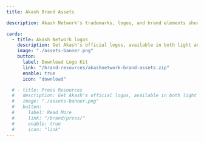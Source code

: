 ```yaml
---
title: Akash Brand Assets

description: Akash Network's trademarks, logos, and brand elements should be used without any changes, and their sole purpose is to represent Akash Network.

cards:
  - title: Akash Network logos
    description: Get Akash's official logos, available in both light and dark themes, by downloading them in various formats.
    image: "./assets-banner.png"
    button:
      label: Download Logo Kit
      link: "/brand-resources/akashnetwork-brand-assets.zip"
      enable: true
      icon: "download"

  # - title: Press Resources
  #   description: Get Akash's official logos, available in both light and dark themes, by downloading them in various formats.
  #   image: "./assets-banner.png"
  #   button:
  #     label: Read More
  #     link: "/brand/press/"
  #     enable: true
  #     icon: "link"
---
```

